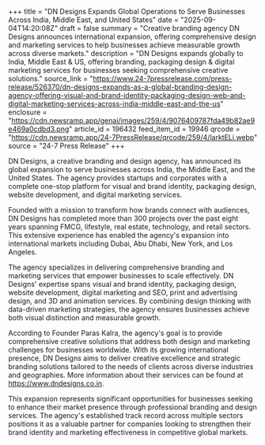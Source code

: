 +++
title = "DN Designs Expands Global Operations to Serve Businesses Across India, Middle East, and United States"
date = "2025-09-04T14:20:08Z"
draft = false
summary = "Creative branding agency DN Designs announces international expansion, offering comprehensive design and marketing services to help businesses achieve measurable growth across diverse markets."
description = "DN Designs expands globally to India, Middle East & US, offering branding, packaging design & digital marketing services for businesses seeking comprehensive creative solutions."
source_link = "https://www.24-7pressrelease.com/press-release/526370/dn-designs-expands-as-a-global-branding-design-agency-offering-visual-and-brand-identity-packaging-design-web-and-digital-marketing-services-across-india-middle-east-and-the-us"
enclosure = "https://cdn.newsramp.app/genai/images/259/4/9076409787fda49b82ae9e469a0cdbd3.png"
article_id = 196432
feed_item_id = 19946
qrcode = "https://cdn.newsramp.app/24-7PressRelease/qrcode/259/4/larktELi.webp"
source = "24-7 Press Release"
+++

<p>DN Designs, a creative branding and design agency, has announced its global expansion to serve businesses across India, the Middle East, and the United States. The agency provides startups and corporates with a complete one-stop platform for visual and brand identity, packaging design, website development, and digital marketing services.</p><p>Founded with a mission to transform how brands connect with audiences, DN Designs has completed more than 300 projects over the past eight years spanning FMCG, lifestyle, real estate, technology, and retail sectors. This extensive experience has enabled the agency's expansion into international markets including Dubai, Abu Dhabi, New York, and Los Angeles.</p><p>The agency specializes in delivering comprehensive branding and marketing services that empower businesses to scale effectively. DN Designs' expertise spans visual and brand identity, packaging design, website development, digital marketing and SEO, print and advertising design, and 3D and animation services. By combining design thinking with data-driven marketing strategies, the agency ensures businesses achieve both visual distinction and measurable growth.</p><p>According to Founder Paras Kalra, the agency's goal is to provide comprehensive creative solutions that address both design and marketing challenges for businesses worldwide. With its growing international presence, DN Designs aims to deliver creative excellence and strategic branding solutions tailored to the needs of clients across diverse industries and geographies. More information about their services can be found at <a href="https://www.dndesigns.co.in" rel="nofollow" target="_blank">https://www.dndesigns.co.in</a>.</p><p>This expansion represents significant opportunities for businesses seeking to enhance their market presence through professional branding and design services. The agency's established track record across multiple sectors positions it as a valuable partner for companies looking to strengthen their brand identity and marketing effectiveness in competitive global markets.</p>